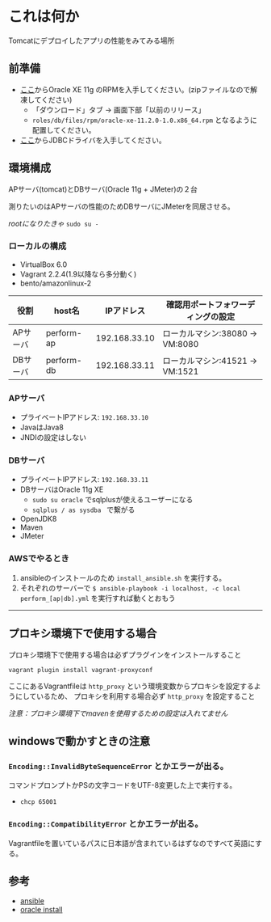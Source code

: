 # これは何か

Tomcatにデプロイしたアプリの性能をみてみる場所

## 前準備

* [ここ](https://www.oracle.com/technetwork/jp/database/database-technologies/express-edition/overview/index.html)からOracle XE 11g のRPMを入手してください。(zipファイルなので解凍してください)
  * 「ダウンロード」タブ -> 画面下部「以前のリリース」
  * `roles/db/files/rpm/oracle-xe-11.2.0-1.0.x86_64.rpm` となるように配置してください。
* [ここ](https://repo.boundlessgeo.com/main/com/oracle/jdbc/ojdbc6/11.1.0.6.0/ojdbc6-11.1.0.6.0.jar)からJDBCドライバを入手してください。

## 環境構成

APサーバ(tomcat)とDBサーバ(Oracle 11g + JMeter)の２台

測りたいのはAPサーバの性能のためDBサーバにJMeterを同居させる。

*rootになりたきゃ* `sudo su -`

### ローカルの構成

* VirtualBox 6.0
* Vagrant 2.2.4(1.9以降なら多分動く)
* bento/amazonlinux-2

|役割|host名|IPアドレス|確認用ポートフォワーディングの設定|
|-|-|-|-|
|APサーバ|perform-ap|192.168.33.10|ローカルマシン:38080 -> VM:8080|
|DBサーバ|perform-db|192.168.33.11|ローカルマシン:41521 -> VM:1521|

### APサーバ

* プライベートIPアドレス: `192.168.33.10`
* JavaはJava8
* JNDIの設定はしない

### DBサーバ

* プライベートIPアドレス: `192.168.33.11`
* DBサーバはOracle 11g XE
  * `sudo su oracle` でsqlplusが使えるユーザーになる
  * `sqlplus / as sysdba ` で繋がる
* OpenJDK8
* Maven
* JMeter

### AWSでやるとき

1. ansibleのインストールのため `install_ansible.sh` を実行する。
2. それぞれのサーバーで `$ ansible-playbook -i localhost, -c local perform_[ap|db].yml` を実行すれば動くとおもう

---

## プロキシ環境下で使用する場合

プロキシ環境下で使用する場合は必ずプラグインをインストールすること

`vagrant plugin install vagrant-proxyconf`

ここにあるVagrantfileは `http_proxy` という環境変数からプロキシを設定するようにしているため、 プロキシを利用する場合必ず `http_proxy` を設定すること

*注意：プロキシ環境下でmavenを使用するための設定は入れてません*

## windowsで動かすときの注意

### `Encoding::InvalidByteSequenceError` とかエラーが出る。

コマンドプロンプトかPSの文字コードをUTF-8変更した上で実行する。

* `chcp 65001`

### `Encoding::CompatibilityError` とかエラーが出る。

Vagrantfileを置いているパスに日本語が含まれているはずなのですべて英語にする。

## 参考

* [ansible](https://docs.ansible.com/ansible/latest/modules/modules_by_category.html)
* [oracle install](http://blog.azumakuniyuki.org/2013/05/install-oracle-11g-xe-into-centos-6.html)